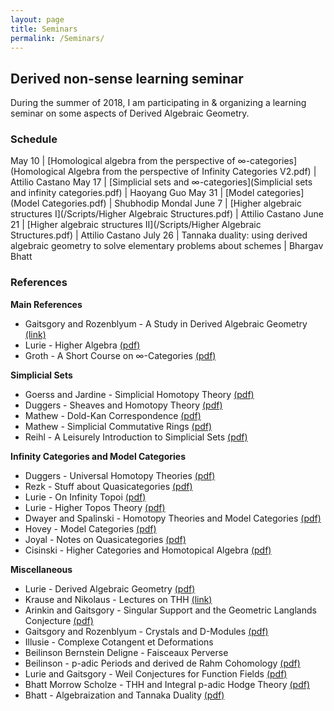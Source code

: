 ```yaml
---
layout: page
title: Seminars
permalink: /Seminars/
---
```


## Derived non-sense learning seminar

During the summer of 2018, I am participating in & organizing a learning seminar on some aspects of Derived Algebraic Geometry.


### Schedule

May 10 | [Homological algebra from the perspective of &infin;-categories](Homological Algebra from the perspective of Infinity Categories V2.pdf) | Attilio Castano
May 17 | [Simplicial sets and &infin;-categories](Simplicial sets and infinity categories.pdf) | Haoyang Guo
May 31 | [Model categories](Model Categories.pdf) | Shubhodip Mondal
June 7 | [Higher algebraic structures I](/Scripts/Higher Algebraic Structures.pdf) | Attilio Castano
June 21 | [Higher algebraic structures II](/Scripts/Higher Algebraic Structures.pdf) | Attilio Castano
July 26 | Tannaka duality: using derived algebraic geometry to solve elementary problems about schemes | Bhargav Bhatt



### References

**Main References**

* Gaitsgory and Rozenblyum - A Study in Derived Algebraic Geometry [(link)](http://www.math.harvard.edu/~gaitsgde/GL/)
* Lurie - Higher Algebra [(pdf)](http://www.math.harvard.edu/~lurie/papers/HA.pdf)
* Groth - A Short Course on &infin;-Categories [(pdf)](https://arxiv.org/pdf/1007.2925.pdf)


**Simplicial Sets**

* Goerss and Jardine - Simplicial Homotopy Theory [(pdf)](https://www.math.univ-paris13.fr/~vallette/Goerss-Jardine.pdf)
* Duggers - Sheaves and Homotopy Theory [(pdf)](http://math.mit.edu/~dspivak/files/cech.pdf)
* Mathew - Dold-Kan Correspondence [(pdf)](http://math.uchicago.edu/~amathew/doldkan.pdf)
* Mathew - Simplicial Commutative Rings [(pdf)](http://math.uchicago.edu/~amathew/SCR.pdf)
* Reihl - A Leisurely Introduction to Simplicial Sets [(pdf)](http://www.math.jhu.edu/~eriehl/ssets.pdf)


**Infinity Categories and Model Categories**

* Duggers - Universal Homotopy Theories [(pdf)](https://arxiv.org/pdf/math/0007070.pdf)
* Rezk - Stuff about Quasicategories [(pdf)](https://faculty.math.illinois.edu/~rezk/595-fal16/quasicats.pdf)
* Lurie - On Infinity Topoi [(pdf)](https://arxiv.org/pdf/math/0306109.pdf)
* Lurie - Higher Topos Theory [(pdf)](http://www.math.harvard.edu/~lurie/papers/HTT.pdf)
* Dwayer and Spalinski - Homotopy Theories and Model Categories [(pdf)](http://folk.uio.no/paularne/SUPh05/DS.pdf)
* Hovey - Model Categories [(pdf)](https://web.math.rochester.edu/people/faculty/doug/otherpapers/hovey-model-cats.pdf)
* Joyal - Notes on Quasicategories [(pdf)](https://www.math.uchicago.edu/~may/IMA/Joyal.pdf)
* Cisinski - Higher Categories and Homotopical Algebra [(pdf)](http://www.mathematik.uni-regensburg.de/cisinski/CatLR.pdf)


**Miscellaneous**

* Lurie - Derived Algebraic Geometry [(pdf)](http://www.math.harvard.edu/~lurie/papers/DAG.pdf)
* Krause and Nikolaus - Lectures on THH [(link)](https://www.uni-muenster.de/IVV5WS/WebHop/user/nikolaus/papers.html)
* Arinkin and Gaitsgory - Singular Support and the Geometric Langlands Conjecture [(pdf)](http://www.math.harvard.edu/~gaitsgde/GL/singsupp.pdf)
* Gaitsgory and Rozenblyum - Crystals and D-Modules [(pdf)](http://www.math.harvard.edu/~gaitsgde/GL/Crystalstext.pdf)
* Illusie - Complexe Cotangent et Deformations
* Beilinson Bernstein Deligne - Faisceaux Perverse
* Beilinson - p-adic Periods and derived de Rahm Cohomology [(pdf)](https://arxiv.org/pdf/1102.1294.pdf)
* Lurie and Gaitsgory - Weil Conjectures for Function Fields [(pdf)](http://www.math.harvard.edu/~lurie/papers/tamagawa-abridged.pdf)
* Bhatt Morrow Scholze - THH and Integral p-adic Hodge Theory [(pdf)](https://arxiv.org/pdf/1802.03261.pdf)
* Bhatt - Algebraization and Tannaka Duality [(pdf)](https://arxiv.org/pdf/1404.7483.pdf)

